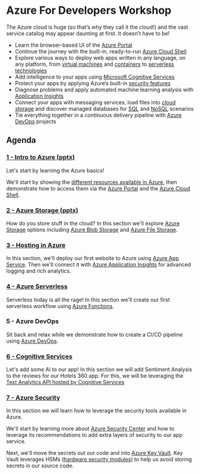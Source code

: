 # Azure For Developers Workshop

The Azure cloud is huge (so that’s why they call it the cloud!) and the vast service catalog may appear daunting at first. It doesn’t have to be!

- Learn the browser-based UI of the [Azure Portal](https://azure.microsoft.com/features/azure-portal/?WT.mc_id=azurefordevelopersworkshop-github-bramin)
- Continue the journey with the built-in, ready-to-run [Azure Cloud Shell](https://azure.microsoft.com/features/cloud-shell/?WT.mc_id=azurefordevelopersworkshop-github-bramin)
- Explore various ways to deploy web apps written in any language, on any platform, from [virtual machines](https://azure.microsoft.com/services/virtual-machines/?WT.mc_id=azurefordevelopersworkshop-github-bramin) and [containers](https://azure.microsoft.com/free/kubernetes-service/search/?WT.mc_id=azurefordevelopersworkshop-github-bramin) to [serverless technologies](https://azure.microsoft.com/services/functions/?WT.mc_id=azurefordevelopersworkshop-github-bramin)
- Add intelligence to your apps using [Microsoft Cognitive Services](https://azure.microsoft.com/services/cognitive-services/?WT.mc_id=azurefordevelopersworkshop-github-bramin)
- Protect your apps by applying Azure’s built-in [security features](https://azure.microsoft.com/services/security-center/?WT.mc_id=azurefordevelopersworkshop-github-bramin)
- Diagnose problems and apply automated machine learning analysis with [Application Insights](https://docs.microsoft.com/azure/application-insights/app-insights-overview/?WT.mc_id=azurefordevelopersworkshop-github-bramin) 
- Connect your apps with messaging services, load files into [cloud storage](https://azure.microsoft.com/free/storage/?WT.mc_id=azurefordevelopersworkshop-github-bramin) and discover managed databases for [SQL](https://azure.microsoft.com/free/sql-database/search/?WT.mc_id=azurefordevelopersworkshop-github-bramin) and [NoSQL](https://azure.microsoft.com/free/cosmos-db/search/?WT.mc_id=azurefordevelopersworkshop-github-bramin) scenarios
- Tie everything together in a continuous delivery pipeline with [Azure DevOps](https://azure.microsoft.com/services/devops/?WT.mc_id=azurefordevelopersworkshop-github-bramin) projects

## Agenda

### [1 - Intro to Azure (pptx)](./presentations/01-Intro.pptx)

Let's start by learning the Azure basics!

We'll start by showing the [different resources available in Azure](https://azure.microsoft.com/resources/?WT.mc_id=azurefordevelopersworkshop-github-bramin), then demonstrate how to access them via the [Azure Portal](https://azure.microsoft.com/features/azure-portal/?WT.mc_id=azurefordevelopersworkshop-github-bramin) and the [Azure Cloud Shell](https://azure.microsoft.com/features/cloud-shell/?WT.mc_id=azurefordevelopersworkshop-github-bramin).

### [2 - Azure Storage (pptx)](./presentations/02-storage.pptx)

How do you store stuff in the cloud? In this section we'll explore [Azure Storage](https://azure.microsoft.com/free/storage/?WT.mc_id=azurefordevelopersworkshop-github-bramin) options including [Azure Blob Storage](https://azure.microsoft.com/services/storage/blobs/?WT.mc_id=azurefordevelopersworkshop-github-bramin) and [Azure File Storage](https://azure.microsoft.com/services/storage/files/?WT.mc_id=azurefordevelopersworkshop-github-bramin).

### [3 - Hosting in Azure](labs/03-hosting.md)

In this section, we'll deploy our first website to Azure using [Azure App Service](https://azure.microsoft.com/services/app-service/?WT.mc_id=azurefordevelopersworkshop-github-bramin). Then we'll connect it with [Azure Application Insights](https://docs.microsoft.com/azure/application-insights/app-insights-overview/?WT.mc_id=azurefordevelopersworkshop-github-bramin) for advanced logging and rich analytics.

### [4 - Azure Serverless](labs/04-serverless.md)

Serverless today is all the rage! In this section we'll create our first serverless workflow using [Azure Functions](https://azure.microsoft.com/services/functions/?WT.mc_id=azurefordevelopersworkshop-github-bramin).

### 5 - Azure DevOps

Sit back and relax while we demonstrate how to create a CI/CD pipeline using [Azure DevOps](https://azure.microsoft.com/services/devops/?WT.mc_id=azurefordevelopersworkshop-github-bramin).

### [6 - Cognitive Services](/labs/06-cognitive_services.md)

Let's add some AI to our app! In this section we will add Sentiment Analysis to the reviews for our Hotels 360 app. For this, we will be leveraging the [Text Analytics API hosted by Cognitive Services](https://azure.microsoft.com/services/cognitive-services/text-analytics/?WT.mc_id=azurefordevelopersworkshop-github-bramin)

### [7 - Azure Security](/labs/07-azure_security.md)

In this section we will learn how to leverage the security tools available in Azure.

We'll start by learning more about [Azure Security Center](https://azure.microsoft.com/services/security-center/?WT.mc_id=azurefordevelopersworkshop-github-bramin) and how to leverage its recommendations to add extra layers of security to our app service.

Next, we'll move the secrets out our code and into [Azure Key Vault](https://azure.microsoft.com/services/key-vault/?WT.mc_id=azurefordevelopersworkshop-github-bramin). Key Vault leverages HSMs ([hardware security modules](https://en.wikipedia.org/wiki/Hardware_security_module)) to help us avoid storing secrets in our source code.
